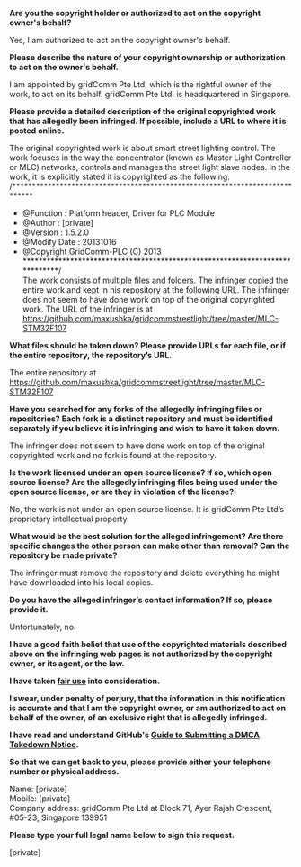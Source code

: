 **Are you the copyright holder or authorized to act on the copyright owner's behalf?**  
  
Yes, I am authorized to act on the copyright owner's behalf.  
  
**Please describe the nature of your copyright ownership or authorization to act on the owner's behalf.**  
  
I am appointed by gridComm Pte Ltd, which is the rightful owner of the work, to act on its behalf. gridComm Pte Ltd. is headquartered in Singapore.  
  
**Please provide a detailed description of the original copyrighted work that has allegedly been infringed. If possible, include a URL to where it is posted online.**  
  
The original copyrighted work is about smart street lighting control. The work focuses in the way the concentrator (known as Master Light Controller or MLC) networks, controls and manages the street light slave nodes. In the work, it is explicitly stated it is copyrighted as the following:  
/*****************************************************************************  
* @Function : Platform header, Driver for PLC Module    
* @Author : [private]  
* @Version : 1.5.2.0    
* @Modify Date : 20131016    
* @Copyright GridComm-PLC (C) 2013  
*****************************************************************************/  
The work consists of multiple files and folders. The infringer copied the entire work and kept in his repository at the following URL. The infringer does not seem to have done work on top of the original copyrighted work. The URL of the infringer is at https://github.com/maxushka/gridcommstreetlight/tree/master/MLC-STM32F107  
  
**What files should be taken down? Please provide URLs for each file, or if the entire repository, the repository’s URL.**  
  
The entire repository at https://github.com/maxushka/gridcommstreetlight/tree/master/MLC-STM32F107  
  
**Have you searched for any forks of the allegedly infringing files or repositories? Each fork is a distinct repository and must be identified separately if you believe it is infringing and wish to have it taken down.**  
  
The infringer does not seem to have done work on top of the original copyrighted work and no fork is found at the repository.  
  
**Is the work licensed under an open source license? If so, which open source license? Are the allegedly infringing files being used under the open source license, or are they in violation of the license?**  
  
No, the work is not under an open source license. It is gridComm Pte Ltd’s proprietary intellectual property.  
  
**What would be the best solution for the alleged infringement? Are there specific changes the other person can make other than removal? Can the repository be made private?**  
  
The infringer must remove the repository and delete everything he might have downloaded into his local copies.  
  
**Do you have the alleged infringer’s contact information? If so, please provide it.**  
  
Unfortunately, no.  
  
**I have a good faith belief that use of the copyrighted materials described above on the infringing web pages is not authorized by the copyright owner, or its agent, or the law.**  
  
**I have taken <a href="https://www.lumendatabase.org/topics/22">fair use</a> into consideration.**  
  
**I swear, under penalty of perjury, that the information in this notification is accurate and that I am the copyright owner, or am authorized to act on behalf of the owner, of an exclusive right that is allegedly infringed.**  
  
**I have read and understand GitHub's <a href="https://help.github.com/articles/guide-to-submitting-a-dmca-takedown-notice/">Guide to Submitting a DMCA Takedown Notice</a>.**  
  
**So that we can get back to you, please provide either your telephone number or physical address.**  
  
Name: [private]  
Mobile: [private]  
Company address: gridComm Pte Ltd at Block 71, Ayer Rajah Crescent, #05-23, Singapore 139951  
  
**Please type your full legal name below to sign this request.**  
  
[private]  
